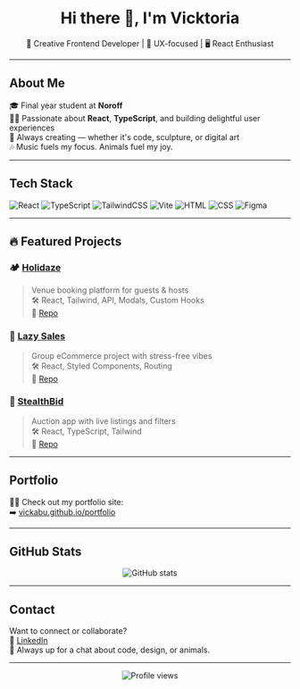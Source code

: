 <!-- Banner (valgfritt, kan lastes opp som repo image) -->
<!-- ![Banner](./your-banner-image.png) -->

<h1 align="center">Hi there 👋, I'm Vicktoria</h1>
<p align="center">🎨 Creative Frontend Developer | 🧠 UX-focused | 🖥️ React Enthusiast</p>

---

## About Me

🎓 Final year student at **Noroff**  
🧑‍💻 Passionate about **React**, **TypeScript**, and building delightful user experiences  
🎨 Always creating — whether it's code, sculpture, or digital art  
🎶 Music fuels my focus. Animals fuel my joy.

---

## Tech Stack

![React](https://img.shields.io/badge/React-61DAFB?logo=react&logoColor=black&style=flat)
![TypeScript](https://img.shields.io/badge/TypeScript-3178C6?logo=typescript&logoColor=white&style=flat)
![TailwindCSS](https://img.shields.io/badge/Tailwind-38B2AC?logo=tailwindcss&logoColor=white&style=flat)
![Vite](https://img.shields.io/badge/Vite-646CFF?logo=vite&logoColor=white&style=flat)
![HTML](https://img.shields.io/badge/HTML5-E34F26?logo=html5&logoColor=white&style=flat)
![CSS](https://img.shields.io/badge/CSS3-1572B6?logo=css3&logoColor=white&style=flat)
![Figma](https://img.shields.io/badge/Figma-F24E1E?logo=figma&logoColor=white&style=flat)

---

## 🔥 Featured Projects

### 🏕️ [Holidaze](https://holidaze-mode.netlify.app/)
> Venue booking platform for guests & hosts  
🛠️ React, Tailwind, API, Modals, Custom Hooks  
🔗 [Repo](https://github.com/Vickabu/holidaze-pe2)

### 🛒 [Lazy Sales](https://lazysales.netlify.app/)
> Group eCommerce project with stress-free vibes  
🛠️ React, Styled Components, Routing  
🔗 [Repo](https://github.com/Vickabu/ca-js-frameworks)

### 🔐 [StealthBid](https://stealth-bid.netlify.app/)
> Auction app with live listings and filters  
🛠️ React, TypeScript, Tailwind  
🔗 [Repo](https://github.com/Vickabu/StealthBid)

---

## Portfolio

👩‍🎨 Check out my portfolio site:  
➡️ [vickabu.github.io/portfolio](https://vickabu.netlify.app/)

---

## GitHub Stats

<p align="center">
  <img src="https://github-readme-stats.vercel.app/api?username=Vickabu&show_icons=true&theme=radical" alt="GitHub stats" />
</p>

---

## Contact

Want to connect or collaborate?  
📧 [LinkedIn](https://www.linkedin.com/in/vicktoria-alexandra-bure-a98b1815a/)  
🐾 Always up for a chat about code, design, or animals.

---

<p align="center">
  <img src="https://komarev.com/ghpvc/?username=Vickabu&style=flat-square&color=9F7AEA" alt="Profile views" />
</p>


<!--
**Vickabu/vickabu** is a ✨ _special_ ✨ repository because its `README.md` (this file) appears on your GitHub profile.

Here are some ideas to get you started:

- 🔭 I’m currently working on ...
- 🌱 I’m currently learning ...
- 👯 I’m looking to collaborate on ...
- 🤔 I’m looking for help with ...
- 💬 Ask me about ...
- 📫 How to reach me: ...
- 😄 Pronouns: ...
- ⚡ Fun fact: ...
-->
